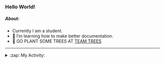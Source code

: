 ### Hello World!

##### About:
- Currently I am a student.
- 🌱 I’m learning how to make better documentation.
- 🌱 GO PLANT SOME TREES AT [TEAM TREES](https://teamtrees.org/)

---
<details>
  <summary>:zap: My Activity:</summary>
  
<!--START_SECTION:waka-->
![Code Time](http://img.shields.io/badge/Code%20Time-1%2C234%20hrs%2035%20mins-blue)

**I'm a Night 🦉** 

```text
🌞 Morning                1968 commits        ███░░░░░░░░░░░░░░░░░░░░░░   10.20 % 
🌆 Daytime                6519 commits        ████████░░░░░░░░░░░░░░░░░   33.79 % 
🌃 Evening                5532 commits        ███████░░░░░░░░░░░░░░░░░░   28.67 % 
🌙 Night                  5276 commits        ███████░░░░░░░░░░░░░░░░░░   27.34 % 
```
📅 **I'm Most Productive on Wednesday** 

```text
Monday                   2682 commits        ███░░░░░░░░░░░░░░░░░░░░░░   13.90 % 
Tuesday                  2656 commits        ███░░░░░░░░░░░░░░░░░░░░░░   13.77 % 
Wednesday                4531 commits        ██████░░░░░░░░░░░░░░░░░░░   23.48 % 
Thursday                 2517 commits        ███░░░░░░░░░░░░░░░░░░░░░░   13.04 % 
Friday                   2055 commits        ███░░░░░░░░░░░░░░░░░░░░░░   10.65 % 
Saturday                 1658 commits        ██░░░░░░░░░░░░░░░░░░░░░░░   08.59 % 
Sunday                   3196 commits        ████░░░░░░░░░░░░░░░░░░░░░   16.56 % 
```


📊 **This Week I Spent My Time On** 

```text
🔥 Editors: 
IntelliJ                 8 hrs 49 mins       ███████████████████░░░░░░   76.46 % 
VS Code                  2 hrs 2 mins        ████░░░░░░░░░░░░░░░░░░░░░   17.67 % 
Android Studio           40 mins             █░░░░░░░░░░░░░░░░░░░░░░░░   05.87 % 

🐱‍💻 Projects: 
java-springboot-projects 3 hrs 7 mins        ███████░░░░░░░░░░░░░░░░░░   27.13 % 
mysql-java               2 hrs 40 mins       ██████░░░░░░░░░░░░░░░░░░░   23.25 % 
music-api                2 hrs 30 mins       █████░░░░░░░░░░░░░░░░░░░░   21.69 % 
py-series                2 hrs 2 mins        ████░░░░░░░░░░░░░░░░░░░░░   17.67 % 
CSE224-Fundamentals-of-An30 mins             █░░░░░░░░░░░░░░░░░░░░░░░░   04.40 % 
```


 Last Updated on 13/10/2023 21:10:58 UTC
<!--END_SECTION:waka-->
</details>

